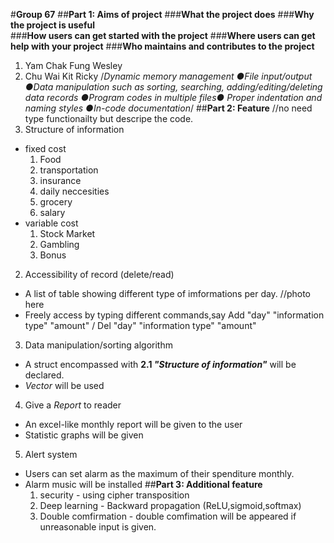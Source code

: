#**Group 67**
##**Part 1: Aims of project**
###**What the project does**
###**Why the project is useful**  
###**How users can get started with the project**
###**Where users can get help with your project**
###**Who maintains and contributes to the project**
1. Yam Chak Fung Wesley
2. Chu Wai Kit Ricky
/*Dynamic memory management
●File input/output
●Data manipulation such as sorting, searching, adding/editing/deleting data records
●Program codes in multiple files●
Proper indentation and naming styles
●In-code documentation*/
##**Part 2: Feature**
//no need type functionailty but descripe the code.
1. Structure of information
  - fixed cost
    1. Food
    2. transportation
    3. insurance
    4. daily neccesities
    5. grocery
    6. salary
  - variable cost
    1. Stock Market
    2. Gambling
    5. Bonus
2. Accessibility of record (delete/read)
  - A list of table showing different type of imformations per day.
  //photo here
  - Freely access by typing different commands,say Add "day" "information type" "amount" / Del "day" "information type" "amount"
3. Data manipulation/sorting algorithm
  - A struct encompassed with **2.1 _"Structure of information"_** will be declared.
  - *Vector <struct>* will be used
4. Give a *Report* to reader
  - An excel-like monthly report will be given to the user
  - Statistic graphs will be given
5. Alert system
  - Users can set alarm as the maximum of their spenditure monthly.
  - Alarm music will be installed
##**Part 3: Additional feature**
      1. security
        - using cipher transposition
      2. Deep learning
        - Backward propagation (ReLU,sigmoid,softmax)
      3. Double comfirmation
        - double comfimation will be appeared if unreasonable input is given.
